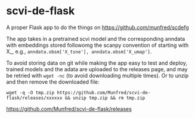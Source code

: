 # scvi-de-flask
A proper Flask app to do the things on https://github.com/munfred/scdefg


The app takes in a pretrained scvi model and the corresponding anndata with embeddings stored followomg the scanpy convention of starting with X_, e.g., `anndata.obsm['X_tsne'], anndata.obsm['X_umap']`. 

To avoid storing data on git while making the app easy to test and deploy, trained models and the adata are uploaded to the releases page, and may be retried with `wget -nc` (to avoid downloading multiple times). Or to unzip and then remove the downloaded file:

```
wget -q -O tmp.zip https://github.com/Munfred/scvi-de-flask/releases/xxxxxx && unzip tmp.zip && rm tmp.zip
```

https://github.com/Munfred/scvi-de-flask/releases
